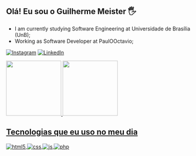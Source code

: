 ## Olá! Eu sou o Guilherme Meister 🖐️
- I am currently studying Software Engineering at Universidade de Brasília (UnB);
- Working as Software Developer at PaulOOctavio;

[![Instagram](https://img.shields.io/badge/Instagram-E4405F?style=for-the-badge&logo=instagram&logoColor=white)](https://www.instagram.com/guimeister18/)
[![LinkedIn](https://img.shields.io/badge/LinkedIn-0077B5?style=for-the-badge&logo=linkedin&logoColor=white)](https://www.linkedin.com/in/guilherme-meister-821b24210/)

<div margin-top="50px">
  <a href="https://github.com/LucasBergholz">
  <img height="150em" src="https://github-readme-stats.vercel.app/api?username=gmeister18&show_icons=true&theme=dark&include_all_commits=true&count_private=true"/>
  <img height="150em" src="https://github-readme-stats.vercel.app/api/top-langs/?username=gmeister18&layout=compact&langs_count=8&theme=dark"/>
</div>
    
## Tecnologias que eu uso no meu dia

<div style="display: inline_block">
  <img align="center" alt="html5" src="https://img.shields.io/badge/HTML5-E34F26?style=for-the-badge&logo=html5&logoColor=white" />
  <img align="center" alt="css" src="https://img.shields.io/badge/CSS3-1572B6?style=for-the-badge&logo=css3&logoColor=white" />
  <img align="center" alt="js" src="https://img.shields.io/badge/JavaScript-F7DF1E?style=for-the-badge&logo=javascript&logoColor=black" />
   <img align="center" alt="php" src="https://img.shields.io/badge/PHP-4F5D95?style=for-the-badge&logo=PHP&logoColor=black" />
</div><br/>





